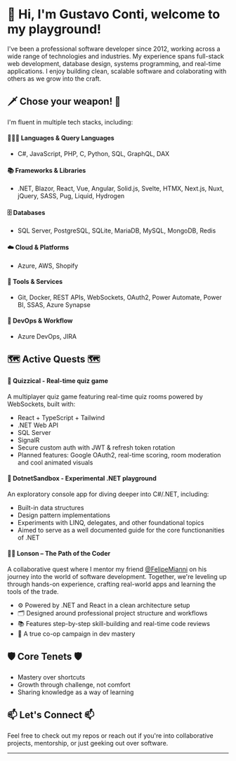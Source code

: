 # 🐙 Hi, I'm Gustavo Conti, welcome to my playground!

I've been a professional software developer since 2012, working across a wide range of technologies and industries. My experience spans full-stack web development, database design, systems programming, and real-time applications. I enjoy building clean, scalable software and colaborating with others as we grow into the craft.

## 🗡️ Chose your weapon! 🏹

I'm fluent in multiple tech stacks, including:

#### 🧑🏽‍💻 Languages & Query Languages
- C#, JavaScript, PHP, C, Python, SQL, GraphQL, DAX
#### 📚 Frameworks & Libraries
- .NET, Blazor, React, Vue, Angular, Solid.js, Svelte, HTMX, Next.js, Nuxt, jQuery, SASS, Pug, Liquid, Hydrogen
#### 🗄️ Databases
- SQL Server, PostgreSQL, SQLite, MariaDB, MySQL, MongoDB, Redis
#### ☁️ Cloud & Platforms
- Azure, AWS, Shopify
#### 🔧 Tools & Services
- Git, Docker, REST APIs, WebSockets, OAuth2, Power Automate, Power BI, SSAS, Azure Synapse
#### 🚀 DevOps & Workflow
- Azure DevOps, JIRA

## 🗺️ Active Quests 🗺️

#### 🚀 Quizzical - Real-time quiz game
A multiplayer quiz game featuring real-time quiz rooms powered by WebSockets, built with:
- React + TypeScript + Tailwind
- .NET Web API
- SQL Server
- SignalR
- Secure custom auth with JWT & refresh token rotation
- Planned features: Google OAuth2, real-time scoring, room moderation and cool animated visuals

#### 🧪 DotnetSandbox - Experimental .NET playground
An exploratory console app for diving deeper into C#/.NET, including:
- Built-in data structures
- Design pattern implementations
- Experiments with LINQ, delegates, and other foundational topics
- Aimed to serve as a well documented guide for the core functionanities of .NET

#### 🧙‍♂️ Lonson – The Path of the Coder

A collaborative quest where I mentor my friend [@FelipeMianni](https://github.com/FelipeMianni) on his journey into the world of software development. Together, we're leveling up through hands-on experience, crafting real-world apps and learning the tools of the trade.

- ⚙️ Powered by .NET and React in a clean architecture setup
- 🗂️ Designed around professional project structure and workflows
- 📚 Features step-by-step skill-building and real-time code reviews
- 🤝 A true co-op campaign in dev mastery


## 🛡️ Core Tenets 🛡️
- Mastery over shortcuts
- Growth through challenge, not comfort
- Sharing knowledge as a way of learning

## 📫 Let's Connect 📫
Feel free to check out my repos or reach out if you're into collaborative projects, mentorship, or just geeking out over software.

---
